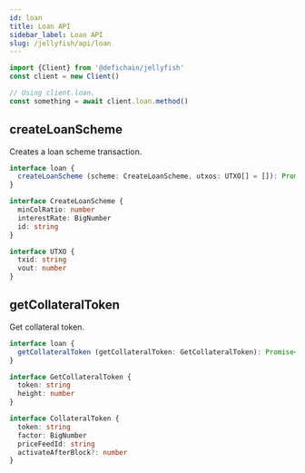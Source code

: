 ```yaml
---
id: loan
title: Loan API
sidebar_label: Loan API
slug: /jellyfish/api/loan
---
```


```js
import {Client} from '@defichain/jellyfish'
const client = new Client()

// Using client.loan.
const something = await client.loan.method()
```

## createLoanScheme

Creates a loan scheme transaction.

```ts title="client.loan.createLoanScheme()"
interface loan {
  createLoanScheme (scheme: CreateLoanScheme, utxos: UTXO[] = []): Promise<string>
}

interface CreateLoanScheme {
  minColRatio: number
  interestRate: BigNumber
  id: string
}

interface UTXO {
  txid: string
  vout: number
}
```

## getCollateralToken

Get collateral token.

```ts title="client.loan.getCollateralToken()"
interface loan {
  getCollateralToken (getCollateralToken: GetCollateralToken): Promise<CollateralToken>
}

interface GetCollateralToken {
  token: string
  height: number
}

interface CollateralToken {
  token: string
  factor: BigNumber
  priceFeedId: string
  activateAfterBlock?: number
}
```
